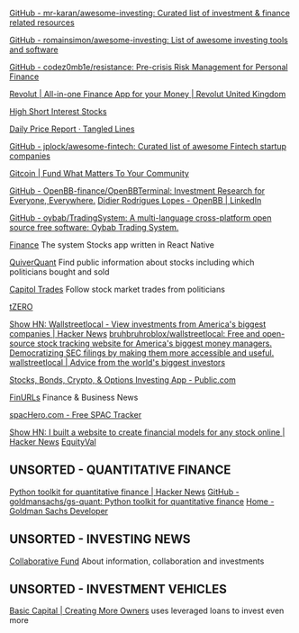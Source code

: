 
[GitHub - mr-karan/awesome-investing: Curated list of investment & finance related resources](https://github.com/mr-karan/awesome-investing)

[GitHub - romainsimon/awesome-investing: List of awesome investing tools and software](https://github.com/romainsimon/awesome-investing)

[GitHub - codez0mb1e/resistance: Pre-crisis Risk Management for Personal Finance](https://github.com/codez0mb1e/resistance)

[Revolut | All-in-one Finance App for your Money | Revolut United Kingdom](https://www.revolut.com/)

[High Short Interest Stocks](https://www.highshortinterest.com/)

[Daily Price Report · Tangled Lines](https://tangledlines.net/prices)

[GitHub - jplock/awesome-fintech: Curated list of awesome Fintech startup companies](https://github.com/jplock/awesome-fintech)

[Gitcoin | Fund What Matters To Your Community](https://www.gitcoin.co/)

[GitHub - OpenBB-finance/OpenBBTerminal: Investment Research for Everyone, Everywhere.](https://github.com/OpenBB-finance/OpenBBTerminal)
[Didier Rodrigues Lopes - OpenBB | LinkedIn](https://www.linkedin.com/in/didier-lopes/)

[GitHub - oybab/TradingSystem: A multi-language cross-platform open source free software: Oybab Trading System.](https://github.com/oybab/TradingSystem)

[Finance](https://github.com/7kfpun/FinanceReactNative)
The system Stocks app written in React Native

[QuiverQuant](https://www.quiverquant.com/)
Find public information about stocks including which politicians bought and sold

[Capitol Trades](https://www.app.capitoltrades.com)
Follow stock market trades from politicians

[tZERO](https://www.tzero.com/)

[Show HN: Wallstreetlocal - View investments from America's biggest companies | Hacker News](https://news.ycombinator.com/item?id=39643833)
[bruhbruhroblox/wallstreetlocal: Free and open-source stock tracking website for America's biggest money managers. Democratizing SEC filings by making them more accessible and useful.](https://github.com/bruhbruhroblox/wallstreetlocal)
[wallstreetlocal | Advice from the world's biggest investors](https://www.wallstreetlocal.com/)

[Stocks, Bonds, Crypto, & Options Investing App - Public.com](https://public.com/)

[FinURLs](https://finurls.com/)
Finance & Business News

[spacHero.com - Free SPAC Tracker](https://www.spachero.com/)

[Show HN: I built a website to create financial models for any stock online | Hacker News](https://news.ycombinator.com/item?id=40392548)
[EquityVal](https://www.useequityval.com/)

## UNSORTED - QUANTITATIVE FINANCE

[Python toolkit for quantitative finance | Hacker News](https://news.ycombinator.com/item?id=40831991)
[GitHub - goldmansachs/gs-quant: Python toolkit for quantitative finance](https://github.com/goldmansachs/gs-quant)
[Home<!-- --> - Goldman Sachs Developer](https://developer.gs.com/discover/home)

## UNSORTED - INVESTING NEWS

[Collaborative Fund](http://www.collaborativefund.com/blog/archive/)
About information, collaboration and investments

## UNSORTED - INVESTMENT VEHICLES

[Basic Capital | Creating More Owners](https://basiccapital.com/)
uses leveraged loans to invest even more
